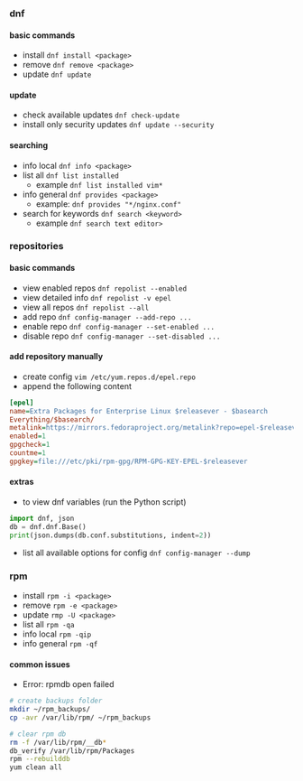 ### dnf
#### basic commands
* install `dnf install <package>`
* remove `dnf remove <package>`
* update `dnf update`

#### update
* check available updates `dnf check-update`
* install only security updates `dnf update --security`

#### searching
* info local `dnf info <package>`
* list all `dnf list installed`
  * example `dnf list installed vim*`
* info general `dnf provides <package>`
  * example: `dnf provides "*/nginx.conf"`
* search for keywords `dnf search <keyword>`
  * example `dnf search text editor>`
 

### repositories
#### basic commands
* view enabled repos `dnf repolist --enabled`
* view detailed info `dnf repolist -v epel`
* view all repos `dnf repolist --all`
* add repo `dnf config-manager --add-repo ...`
* enable repo `dnf config-manager --set-enabled ...`
* disable repo `dnf config-manager --set-disabled ...`

#### add repository manually
* create config `vim /etc/yum.repos.d/epel.repo`
* append the following content
```ini
[epel]
name=Extra Packages for Enterprise Linux $releasever - $basearch
Everything/$basearch/
metalink=https://mirrors.fedoraproject.org/metalink?repo=epel-$releasever&arch=$basearch&infra=$infra&content=$contentdir
enabled=1
gpgcheck=1
countme=1
gpgkey=file:///etc/pki/rpm-gpg/RPM-GPG-KEY-EPEL-$releasever
```

#### extras
* to view dnf variables (run the Python script)
```python
import dnf, json
db = dnf.dnf.Base()
print(json.dumps(db.conf.substitutions, indent=2))
```
* list all available options for config `dnf config-manager --dump`

### rpm
* install `rpm -i <package>`
* remove `rpm -e <package>` 
* update `rmp -U <package>` 
* list all `rpm -qa`
* info local `rpm -qip`
* info general `rpm -qf`

#### common issues
* Error: rpmdb open failed
```bash
# create backups folder
mkdir ~/rpm_backups/
cp -avr /var/lib/rpm/ ~/rpm_backups

# clear rpm db
rm -f /var/lib/rpm/__db*
db_verify /var/lib/rpm/Packages
rpm --rebuilddb
yum clean all
```

